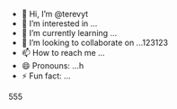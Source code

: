 - 👋 Hi, I’m @terevyt
- 👀 I’m interested in ...
- 🌱 I’m currently learning ...
- 💞️ I’m looking to collaborate on ...123123
- 📫 How to reach me ...
- 😄 Pronouns: ...h
- ⚡ Fun fact: ...

<!---
terevyt/terevyt is a ✨ special ✨ repository because its `README.md` (this f6ile) appears on your GitHub profile.
You can click the Preview link to take a look at your changes.р
--->555
